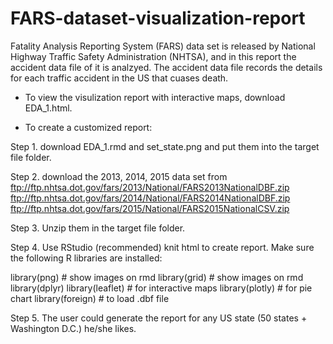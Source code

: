 # FARS-dataset-visualization-report

Fatality Analysis Reporting System (FARS) data set is released by National Highway Traffic Safety Administration (NHTSA), and in this report the accident data file of it is analzyed. The accident data file records the details for each traffic accident in the US that cuases death.

* To view the visulization report with interactive maps, download EDA_1.html.

* To create a customized report:

Step 1. download EDA_1.rmd and set_state.png and put them into the target file folder.

Step 2. download the 2013, 2014, 2015 data set from 
ftp://ftp.nhtsa.dot.gov/fars/2013/National/FARS2013NationalDBF.zip
ftp://ftp.nhtsa.dot.gov/fars/2014/National/FARS2014NationalDBF.zip
ftp://ftp.nhtsa.dot.gov/fars/2015/National/FARS2015NationalCSV.zip

Step 3. Unzip them in the target file folder.

Step 4. Use RStudio (recommended) knit html to create report. Make sure the following R libraries are installed:

library(png)       # show images on rmd
library(grid)      # show images on rmd
library(dplyr)
library(leaflet)   # for interactive maps
library(plotly)    # for pie chart
library(foreign)   # to load .dbf file

Step 5. The user could generate the report for any US state (50 states + Washington D.C.) he/she likes.
